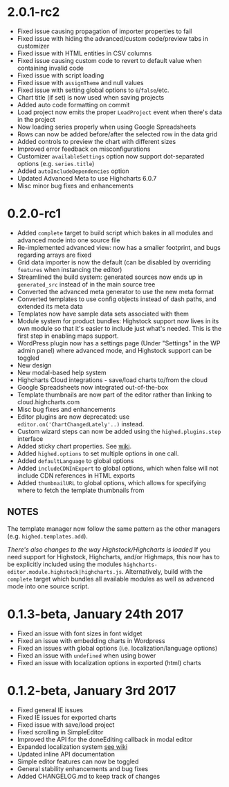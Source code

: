 # 2.0.1-rc2
  * Fixed issue causing propagation of importer properties to fail
  * Fixed issue with hiding the advanced/custom code/preview tabs in customizer
  * Fixed issue with HTML entities in CSV columns
  * Fixed issue causing custom code to revert to default value when containing invalid code
  * Fixed issue with script loading
  * Fixed issue with `assignTheme` and null values
  * Fixed issue with setting global options to `0`/`false`/etc.
  * Chart title (if set) is now used when saving projects
  * Added auto code formatting on commit
  * Load project now emits the proper `LoadProject` event when there's data in the project
  * Now loading series properly when using Google Spreadsheets
  * Rows can now be added before/after the selected row in the data grid
  * Added controls to preview the chart with different sizes
  * Improved error feedback on misconfigurations
  * Customizer `availableSettings` option now support dot-separated options (e.g. `series.title`)
  * Added `autoIncludeDependencies` option
  * Updated Advanced Meta to use Highcharts 6.0.7
  * Misc minor bug fixes and enhancements

# 0.2.0-rc1
  * Added `complete` target to build script which bakes in all modules and advanced mode into one source file
  * Re-implemented advanced view: now has a smaller footprint, and bugs regarding arrays are fixed
  * Grid data importer is now the default (can be disabled by overriding `features` when instancing the editor)
  * Streamlined the build system: generated sources now ends up in `generated_src` instead of in the main source tree
  * Converted the advanced meta generator to use the new meta format
  * Converted templates to use config objects instead of dash paths, and extended its meta data
  * Templates now have sample data sets associated with them
  * Module system for product bundles: Highstock support now lives in its own module so that it's easier to include just what's needed. This is the first step in enabling maps support.
  * WordPress plugin now has a settings page (Under "Settings" in the WP admin panel) where advanced mode, and Highstock support can be toggled
  * New design
  * New modal-based help system
  * Highcharts Cloud integrations - save/load charts to/from the cloud
  * Google Spreadsheets now integrated out-of-the-box
  * Template thumbnails are now part of the editor rather than linking to cloud.highcharts.com
  * Misc bug fixes and enhancements
  * Editor plugins are now deprecated: use `editor.on('ChartChangedLately'..)` instead.
  * Custom wizard steps can now be added using the `highed.plugins.step` interface
  * Added sticky chart properties. See [wiki](https://github.com/highcharts/highcharts-editor/wiki/Sticky-Chart-Options).
  * Added `highed.options` to set multiple options in one call.
  * Added `defaultLanguage` to global options
  * Added `includeCDNInExport` to global options, which when false will not include CDN references in HTML exports
  * Added `thumbnailURL` to global options, which allows for specifying where to fetch the template thumbnails from

## NOTES

  The template manager now follow the same pattern as the other managers (e.g. `highed.templates.add`).

  *There's also changes to the way Highstock/Highcharts is loaded*
  If you need support for Highstock, Highcharts, and/or Highmaps, this now has to be explicitly included using the modules `highcharts-editor.module.highstock|highcharts.js`.
  Alternatively, build with the `complete` target which bundles all available modules as well as advanced mode into one source script.

# 0.1.3-beta, January 24th 2017
  * Fixed an issue with font sizes in font widget
  * Fixed an issue with embedding charts in Wordpress
  * Fixed an issues with global options (i.e. localization/language options)
  * Fixed an issue with `undefined` when using bower
  * Fixed an issue with localization options in exported (html) charts

# 0.1.2-beta, January 3rd 2017
  * Fixed general IE issues
  * Fixed IE issues for exported charts
  * Fixed issue with save/load project
  * Fixed scrolling in SimpleEditor
  * Improved the API for the doneEditing callback in modal editor
  * Expanded localization system [see wiki](https://github.com/highcharts/highcharts-editor/wiki/Localization)
  * Updated inline API documentation
  * Simple editor features can now be toggled
  * General stability enhancements and bug fixes
  * Added CHANGELOG.md to keep track of changes
